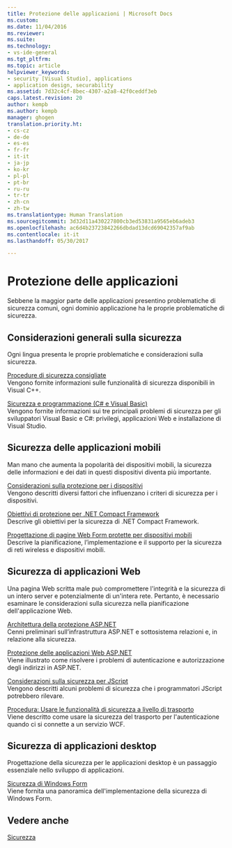 ```yaml
---
title: Protezione delle applicazioni | Microsoft Docs
ms.custom: 
ms.date: 11/04/2016
ms.reviewer: 
ms.suite: 
ms.technology:
- vs-ide-general
ms.tgt_pltfrm: 
ms.topic: article
helpviewer_keywords:
- security [Visual Studio], applications
- application design, securability
ms.assetid: 7d32c4cf-8bec-4307-a2a8-42f0ceddf3eb
caps.latest.revision: 20
author: kempb
ms.author: kempb
manager: ghogen
translation.priority.ht:
- cs-cz
- de-de
- es-es
- fr-fr
- it-it
- ja-jp
- ko-kr
- pl-pl
- pt-br
- ru-ru
- tr-tr
- zh-cn
- zh-tw
ms.translationtype: Human Translation
ms.sourcegitcommit: 3d32d11a430227800cb3ed53831a9565eb6adeb3
ms.openlocfilehash: ac6d4b23723842266dbdad13dcd69042357af9ab
ms.contentlocale: it-it
ms.lasthandoff: 05/30/2017

---
```

# <a name="securing-applications"></a>Protezione delle applicazioni
Sebbene la maggior parte delle applicazioni presentino problematiche di sicurezza comuni, ogni dominio applicazione ha le proprie problematiche di sicurezza.  
  
## <a name="general-security-considerations"></a>Considerazioni generali sulla sicurezza  
 Ogni lingua presenta le proprie problematiche e considerazioni sulla sicurezza.  
  
 [Procedure di sicurezza consigliate](/cpp/top/security-best-practices-for-cpp)  
 Vengono fornite informazioni sulle funzionalità di sicurezza disponibili in Visual C++.  
  
 [Sicurezza e programmazione (C# e Visual Basic)](http://msdn.microsoft.com/en-us/227e2863-cf09-4c28-9611-bcd82be5e994)  
 Vengono fornite informazioni sui tre principali problemi di sicurezza per gli sviluppatori Visual Basic e C#: privilegi, applicazioni Web e installazione di Visual Studio.  
  
## <a name="securing-mobile-applications"></a>Sicurezza delle applicazioni mobili  
 Man mano che aumenta la popolarità dei dispositivi mobili, la sicurezza delle informazioni e dei dati in questi dispositivi diventa più importante.  
  
 [Considerazioni sulla protezione per i dispositivi](http://msdn.microsoft.com/en-us/45fab484-8718-452e-8210-04fda3c6cb87)  
 Vengono descritti diversi fattori che influenzano i criteri di sicurezza per i dispositivi.  
  
 [Obiettivi di protezione per .NET Compact Framework](http://msdn.microsoft.com/en-us/64ac2770-e2bc-40a3-abbf-56c8a2c0e364)  
 Descrive gli obiettivi per la sicurezza di .NET Compact Framework.  
  
 [Progettazione di pagine Web Form protette per dispositivi mobili](http://msdn.microsoft.com/en-us/b69727c1-f81f-4221-a116-8f92f769365f)  
 Descrive la pianificazione, l’implementazione e il supporto per la sicurezza di reti wireless e dispositivi mobili.  
  
## <a name="securing-web-applications"></a>Sicurezza di applicazioni Web  
 Una pagina Web scritta male può compromettere l'integrità e la sicurezza di un intero server e potenzialmente di un'intera rete. Pertanto, è necessario esaminare le considerazioni sulla sicurezza nella pianificazione dell'applicazione Web.  
  
 [Architettura della protezione ASP.NET](http://msdn.microsoft.com/Library/c34d6f4f-f64d-4697-bd32-02dd2ddf726f)  
 Cenni preliminari sull’infrastruttura ASP.NET e sottosistema relazioni e, in relazione alla sicurezza.  
  
 [Protezione delle applicazioni Web ASP.NET](http://msdn.microsoft.com/Library/658d0430-1644-4744-b52d-08b0d6fcacb8)  
 Viene illustrato come risolvere i problemi di autenticazione e autorizzazione degli indirizzi in ASP.NET.  
  
 [Considerazioni sulla sicurezza per JScript](http://msdn.microsoft.com/en-us/8572efc9-071a-472d-a1a4-f0a3b42644c1)  
 Vengono descritti alcuni problemi di sicurezza che i programmatori JScript potrebbero rilevare.  
  
 [Procedura: Usare le funzionalità di sicurezza a livello di trasporto](http://msdn.microsoft.com/en-us/16210e41-5492-4cc8-9002-7366b1fc7297)  
 Viene descritto come usare la sicurezza del trasporto per l'autenticazione quando ci si connette a un servizio WCF.  
  
## <a name="securing-desktop-applications"></a>Sicurezza di applicazioni desktop  
 Progettazione della sicurezza per le applicazioni desktop è un passaggio essenziale nello sviluppo di applicazioni.  
  
 [Sicurezza di Windows Form](/dotnet/framework/winforms/windows-forms-security)  
 Viene fornita una panoramica dell'implementazione della sicurezza di Windows Form.  
  
## <a name="see-also"></a>Vedere anche  
 [Sicurezza](../ide/security-in-visual-studio.md)
